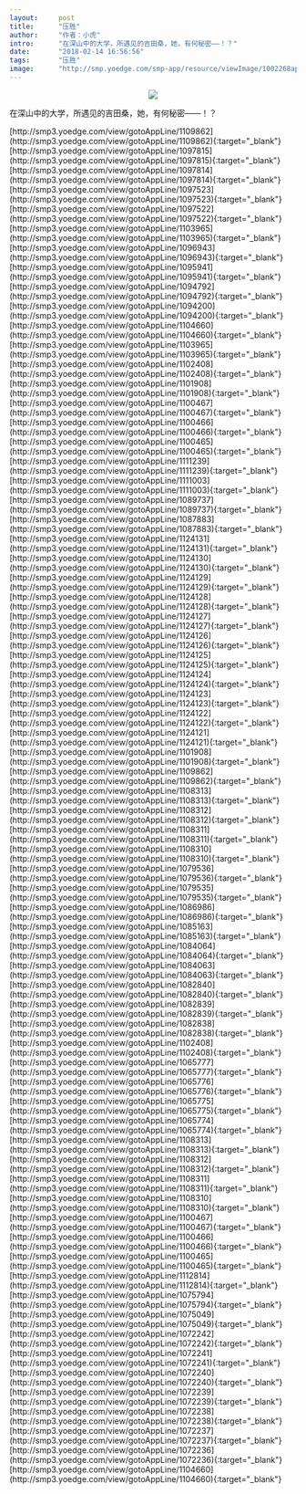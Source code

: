 ```yaml
---
layout:     post
title:      "压胜"
author:     "作者：小虎"
intro:      "在深山中的大学，所遇见的吉田桑，她，有何秘密——！？"
date:       "2018-02-14 16:56:56"
tags:       "压胜"
image:      "http://smp.yoedge.com/smp-app/resource/viewImage/1002268appline.png"
---
```

<div style="text-align: center">
<p><img src="http://smp.yoedge.com/smp-app/resource/viewImage/1002268appline.png"/></p>
</div>
<p class="post-meta">
<span>在深山中的大学，所遇见的吉田桑，她，有何秘密——！？</span>
</p>
[http://smp3.yoedge.com/view/gotoAppLine/1109862](http://smp3.yoedge.com/view/gotoAppLine/1109862){:target="_blank"}
[http://smp3.yoedge.com/view/gotoAppLine/1097815](http://smp3.yoedge.com/view/gotoAppLine/1097815){:target="_blank"}
[http://smp3.yoedge.com/view/gotoAppLine/1097814](http://smp3.yoedge.com/view/gotoAppLine/1097814){:target="_blank"}
[http://smp3.yoedge.com/view/gotoAppLine/1097523](http://smp3.yoedge.com/view/gotoAppLine/1097523){:target="_blank"}
[http://smp3.yoedge.com/view/gotoAppLine/1097522](http://smp3.yoedge.com/view/gotoAppLine/1097522){:target="_blank"}
[http://smp3.yoedge.com/view/gotoAppLine/1103965](http://smp3.yoedge.com/view/gotoAppLine/1103965){:target="_blank"}
[http://smp3.yoedge.com/view/gotoAppLine/1096943](http://smp3.yoedge.com/view/gotoAppLine/1096943){:target="_blank"}
[http://smp3.yoedge.com/view/gotoAppLine/1095941](http://smp3.yoedge.com/view/gotoAppLine/1095941){:target="_blank"}
[http://smp3.yoedge.com/view/gotoAppLine/1094792](http://smp3.yoedge.com/view/gotoAppLine/1094792){:target="_blank"}
[http://smp3.yoedge.com/view/gotoAppLine/1094200](http://smp3.yoedge.com/view/gotoAppLine/1094200){:target="_blank"}
[http://smp3.yoedge.com/view/gotoAppLine/1104660](http://smp3.yoedge.com/view/gotoAppLine/1104660){:target="_blank"}
[http://smp3.yoedge.com/view/gotoAppLine/1103965](http://smp3.yoedge.com/view/gotoAppLine/1103965){:target="_blank"}
[http://smp3.yoedge.com/view/gotoAppLine/1102408](http://smp3.yoedge.com/view/gotoAppLine/1102408){:target="_blank"}
[http://smp3.yoedge.com/view/gotoAppLine/1101908](http://smp3.yoedge.com/view/gotoAppLine/1101908){:target="_blank"}
[http://smp3.yoedge.com/view/gotoAppLine/1100467](http://smp3.yoedge.com/view/gotoAppLine/1100467){:target="_blank"}
[http://smp3.yoedge.com/view/gotoAppLine/1100466](http://smp3.yoedge.com/view/gotoAppLine/1100466){:target="_blank"}
[http://smp3.yoedge.com/view/gotoAppLine/1100465](http://smp3.yoedge.com/view/gotoAppLine/1100465){:target="_blank"}
[http://smp3.yoedge.com/view/gotoAppLine/1111239](http://smp3.yoedge.com/view/gotoAppLine/1111239){:target="_blank"}
[http://smp3.yoedge.com/view/gotoAppLine/1111003](http://smp3.yoedge.com/view/gotoAppLine/1111003){:target="_blank"}
[http://smp3.yoedge.com/view/gotoAppLine/1089737](http://smp3.yoedge.com/view/gotoAppLine/1089737){:target="_blank"}
[http://smp3.yoedge.com/view/gotoAppLine/1087883](http://smp3.yoedge.com/view/gotoAppLine/1087883){:target="_blank"}
[http://smp3.yoedge.com/view/gotoAppLine/1124131](http://smp3.yoedge.com/view/gotoAppLine/1124131){:target="_blank"}
[http://smp3.yoedge.com/view/gotoAppLine/1124130](http://smp3.yoedge.com/view/gotoAppLine/1124130){:target="_blank"}
[http://smp3.yoedge.com/view/gotoAppLine/1124129](http://smp3.yoedge.com/view/gotoAppLine/1124129){:target="_blank"}
[http://smp3.yoedge.com/view/gotoAppLine/1124128](http://smp3.yoedge.com/view/gotoAppLine/1124128){:target="_blank"}
[http://smp3.yoedge.com/view/gotoAppLine/1124127](http://smp3.yoedge.com/view/gotoAppLine/1124127){:target="_blank"}
[http://smp3.yoedge.com/view/gotoAppLine/1124126](http://smp3.yoedge.com/view/gotoAppLine/1124126){:target="_blank"}
[http://smp3.yoedge.com/view/gotoAppLine/1124125](http://smp3.yoedge.com/view/gotoAppLine/1124125){:target="_blank"}
[http://smp3.yoedge.com/view/gotoAppLine/1124124](http://smp3.yoedge.com/view/gotoAppLine/1124124){:target="_blank"}
[http://smp3.yoedge.com/view/gotoAppLine/1124123](http://smp3.yoedge.com/view/gotoAppLine/1124123){:target="_blank"}
[http://smp3.yoedge.com/view/gotoAppLine/1124122](http://smp3.yoedge.com/view/gotoAppLine/1124122){:target="_blank"}
[http://smp3.yoedge.com/view/gotoAppLine/1124121](http://smp3.yoedge.com/view/gotoAppLine/1124121){:target="_blank"}
[http://smp3.yoedge.com/view/gotoAppLine/1101908](http://smp3.yoedge.com/view/gotoAppLine/1101908){:target="_blank"}
[http://smp3.yoedge.com/view/gotoAppLine/1109862](http://smp3.yoedge.com/view/gotoAppLine/1109862){:target="_blank"}
[http://smp3.yoedge.com/view/gotoAppLine/1108313](http://smp3.yoedge.com/view/gotoAppLine/1108313){:target="_blank"}
[http://smp3.yoedge.com/view/gotoAppLine/1108312](http://smp3.yoedge.com/view/gotoAppLine/1108312){:target="_blank"}
[http://smp3.yoedge.com/view/gotoAppLine/1108311](http://smp3.yoedge.com/view/gotoAppLine/1108311){:target="_blank"}
[http://smp3.yoedge.com/view/gotoAppLine/1108310](http://smp3.yoedge.com/view/gotoAppLine/1108310){:target="_blank"}
[http://smp3.yoedge.com/view/gotoAppLine/1079536](http://smp3.yoedge.com/view/gotoAppLine/1079536){:target="_blank"}
[http://smp3.yoedge.com/view/gotoAppLine/1079535](http://smp3.yoedge.com/view/gotoAppLine/1079535){:target="_blank"}
[http://smp3.yoedge.com/view/gotoAppLine/1086986](http://smp3.yoedge.com/view/gotoAppLine/1086986){:target="_blank"}
[http://smp3.yoedge.com/view/gotoAppLine/1085163](http://smp3.yoedge.com/view/gotoAppLine/1085163){:target="_blank"}
[http://smp3.yoedge.com/view/gotoAppLine/1084064](http://smp3.yoedge.com/view/gotoAppLine/1084064){:target="_blank"}
[http://smp3.yoedge.com/view/gotoAppLine/1084063](http://smp3.yoedge.com/view/gotoAppLine/1084063){:target="_blank"}
[http://smp3.yoedge.com/view/gotoAppLine/1082840](http://smp3.yoedge.com/view/gotoAppLine/1082840){:target="_blank"}
[http://smp3.yoedge.com/view/gotoAppLine/1082839](http://smp3.yoedge.com/view/gotoAppLine/1082839){:target="_blank"}
[http://smp3.yoedge.com/view/gotoAppLine/1082838](http://smp3.yoedge.com/view/gotoAppLine/1082838){:target="_blank"}
[http://smp3.yoedge.com/view/gotoAppLine/1102408](http://smp3.yoedge.com/view/gotoAppLine/1102408){:target="_blank"}
[http://smp3.yoedge.com/view/gotoAppLine/1065777](http://smp3.yoedge.com/view/gotoAppLine/1065777){:target="_blank"}
[http://smp3.yoedge.com/view/gotoAppLine/1065776](http://smp3.yoedge.com/view/gotoAppLine/1065776){:target="_blank"}
[http://smp3.yoedge.com/view/gotoAppLine/1065775](http://smp3.yoedge.com/view/gotoAppLine/1065775){:target="_blank"}
[http://smp3.yoedge.com/view/gotoAppLine/1065774](http://smp3.yoedge.com/view/gotoAppLine/1065774){:target="_blank"}
[http://smp3.yoedge.com/view/gotoAppLine/1108313](http://smp3.yoedge.com/view/gotoAppLine/1108313){:target="_blank"}
[http://smp3.yoedge.com/view/gotoAppLine/1108312](http://smp3.yoedge.com/view/gotoAppLine/1108312){:target="_blank"}
[http://smp3.yoedge.com/view/gotoAppLine/1108311](http://smp3.yoedge.com/view/gotoAppLine/1108311){:target="_blank"}
[http://smp3.yoedge.com/view/gotoAppLine/1108310](http://smp3.yoedge.com/view/gotoAppLine/1108310){:target="_blank"}
[http://smp3.yoedge.com/view/gotoAppLine/1100467](http://smp3.yoedge.com/view/gotoAppLine/1100467){:target="_blank"}
[http://smp3.yoedge.com/view/gotoAppLine/1100466](http://smp3.yoedge.com/view/gotoAppLine/1100466){:target="_blank"}
[http://smp3.yoedge.com/view/gotoAppLine/1100465](http://smp3.yoedge.com/view/gotoAppLine/1100465){:target="_blank"}
[http://smp3.yoedge.com/view/gotoAppLine/1112814](http://smp3.yoedge.com/view/gotoAppLine/1112814){:target="_blank"}
[http://smp3.yoedge.com/view/gotoAppLine/1075794](http://smp3.yoedge.com/view/gotoAppLine/1075794){:target="_blank"}
[http://smp3.yoedge.com/view/gotoAppLine/1075049](http://smp3.yoedge.com/view/gotoAppLine/1075049){:target="_blank"}
[http://smp3.yoedge.com/view/gotoAppLine/1072242](http://smp3.yoedge.com/view/gotoAppLine/1072242){:target="_blank"}
[http://smp3.yoedge.com/view/gotoAppLine/1072241](http://smp3.yoedge.com/view/gotoAppLine/1072241){:target="_blank"}
[http://smp3.yoedge.com/view/gotoAppLine/1072240](http://smp3.yoedge.com/view/gotoAppLine/1072240){:target="_blank"}
[http://smp3.yoedge.com/view/gotoAppLine/1072239](http://smp3.yoedge.com/view/gotoAppLine/1072239){:target="_blank"}
[http://smp3.yoedge.com/view/gotoAppLine/1072238](http://smp3.yoedge.com/view/gotoAppLine/1072238){:target="_blank"}
[http://smp3.yoedge.com/view/gotoAppLine/1072237](http://smp3.yoedge.com/view/gotoAppLine/1072237){:target="_blank"}
[http://smp3.yoedge.com/view/gotoAppLine/1072236](http://smp3.yoedge.com/view/gotoAppLine/1072236){:target="_blank"}
[http://smp3.yoedge.com/view/gotoAppLine/1104660](http://smp3.yoedge.com/view/gotoAppLine/1104660){:target="_blank"}


